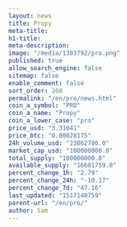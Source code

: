 ```yaml
---
layout: news
title: Propy
meta-title: 
h1-title: 
meta-description: 
image: "/media/1383792/pro.png"
published: true
allow_search_engine: false
sitemap: false
enable_comment: false
sort_order: 260
permalink: "/en/pro/news.html"
coin_a_symbol: "PRO"
coin_a_name: "Propy"
coin_a_lower_case: "pro"
price_usd: "3.31041"
price_btc: "0.00028175"
24h_volume_usd: "23862700.0"
market_cap_usd: "100000000.0"
total_supply: "100000000.0"
available_supply: "16681759.0"
percent_change_1h: "2.79"
percent_change_24h: "-10.17"
percent_change_7d: "47.16"
last_updated: "1517140759"
parent-url: "/en/pro/"
author: Sam
---
```



